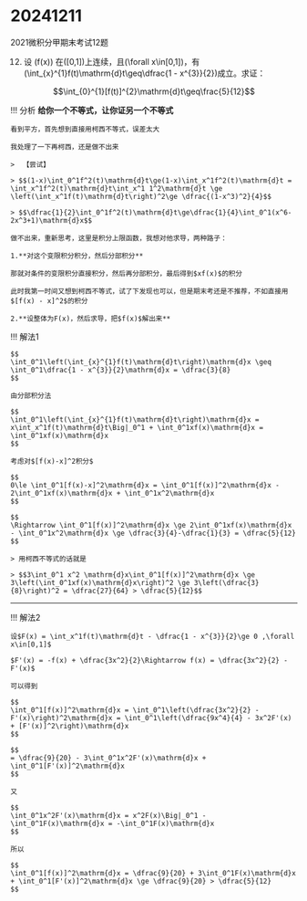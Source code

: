 # 20241211

2021微积分甲期末考试12题

12. 设 \(f(x)\) 在\([0,1]\)上连续，且\(\forall x\in[0,1]\)，有\(\int_{x}^{1}f(t)\mathrm{d}t\geq\dfrac{1 - x^{3}}{2}\)成立。求证：

$$\int_{0}^{1}[f(t)]^{2}\mathrm{d}t\geq\frac{5}{12}$$

!!! 分析
    **给你一个不等式，让你证另一个不等式**

    看到平方，首先想到直接用柯西不等式，误差太大

    我处理了一下再柯西，还是做不出来

    >  【尝试】

    > $$(1-x)\int_0^1f^2(t)\mathrm{d}t\ge(1-x)\int_x^1f^2(t)\mathrm{d}t = \int_x^1f^2(t)\mathrm{d}t\int_x^1 1^2\mathrm{d}t \ge \left(\int_x^1f(t)\mathrm{d}t\right)^2\ge \dfrac{(1-x^3)^2}{4}$$

    > $$\dfrac{1}{2}\int_0^1f^2(t)\mathrm{d}t\ge\dfrac{1}{4}\int_0^1(x^6-2x^3+1)\mathrm{d}x$$

    做不出来，重新思考，这里是积分上限函数，我想对他求导，两种路子：
    
    1.**对这个变限积分积分，然后分部积分**
    
    那就对条件的变限积分直接积分，然后再分部积分，最后得到$xf(x)$的积分

    此时我第一时间又想到柯西不等式，试了下发现也可以，但是期末考还是不推荐，不如直接用$[f(x) - x]^2$的积分

    2.**设整体为F(x)，然后求导，把$f(x)$解出来**

!!! 解法1

    $$
    \int_0^1\left(\int_{x}^{1}f(t)\mathrm{d}t\right)\mathrm{d}x \geq \int_0^1\dfrac{1 - x^{3}}{2}\mathrm{d}x = \dfrac{3}{8}
    $$

    由分部积分法

    $$
    \int_0^1\left(\int_{x}^{1}f(t)\mathrm{d}t\right)\mathrm{d}x = x\int_x^1f(t)\mathrm{d}t\Big|_0^1 + \int_0^1xf(x)\mathrm{d}x = \int_0^1xf(x)\mathrm{d}x
    $$

    考虑对$[f(x)-x]^2积分$

    $$
    0\le \int_0^1[f(x)-x]^2\mathrm{d}x = \int_0^1[f(x)]^2\mathrm{d}x - 2\int_0^1xf(x)\mathrm{d}x + \int_0^1x^2\mathrm{d}x
    $$

    $$
    \Rightarrow \int_0^1[f(x)]^2\mathrm{d}x \ge 2\int_0^1xf(x)\mathrm{d}x - \int_0^1x^2\mathrm{d}x \ge \dfrac{3}{4}-\dfrac{1}{3} = \dfrac{5}{12}
    $$

    > 用柯西不等式的话就是

    > $$3\int_0^1 x^2 \mathrm{d}x\int_0^1[f(x)]^2\mathrm{d}x \ge 3\left(\int_0^1xf(x)\mathrm{d}x\right)^2 \ge 3\left(\dfrac{3}{8}\right)^2 = \dfrac{27}{64} > \dfrac{5}{12}$$



---

!!! 解法2

    设$F(x) = \int_x^1f(t)\mathrm{d}t - \dfrac{1 - x^{3}}{2}\ge 0 ,\forall x\in[0,1]$

    $F'(x) = -f(x) + \dfrac{3x^2}{2}\Rightarrow f(x) = \dfrac{3x^2}{2} - F'(x)$

    可以得到

    $$
    \int_0^1[f(x)]^2\mathrm{d}x = \int_0^1\left(\dfrac{3x^2}{2} - F'(x)\right)^2\mathrm{d}x = \int_0^1\left(\dfrac{9x^4}{4} - 3x^2F'(x) + [F'(x)]^2\right)\mathrm{d}x
    $$

    $$
    = \dfrac{9}{20} - 3\int_0^1x^2F'(x)\mathrm{d}x + \int_0^1[F'(x)]^2\mathrm{d}x
    $$

    又

    $$
    \int_0^1x^2F'(x)\mathrm{d}x = x^2F(x)\Big|_0^1 - \int_0^1F(x)\mathrm{d}x = -\int_0^1F(x)\mathrm{d}x
    $$

    所以

    $$
    \int_0^1[f(x)]^2\mathrm{d}x = \dfrac{9}{20} + 3\int_0^1F(x)\mathrm{d}x + \int_0^1[F'(x)]^2\mathrm{d}x \ge \dfrac{9}{20} > \dfrac{5}{12}
    $$